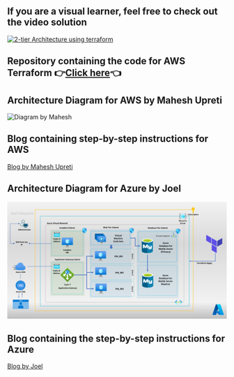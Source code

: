 ## If you are a visual learner, feel free to check out the video solution
[![2-tier Architecture using terraform](https://img.youtube.com/vi/s8q5B6DLH7s/sddefault.jpg)](https://youtu.be/s8q5B6DLH7s)

## Repository containing the code for AWS Terraform 👉[Click here](https://github.com/piyushsachdeva/10WeeksOfCloudOps_Task3/blob/main/README.md)👈

## Architecture Diagram for AWS by Mahesh Upreti
![Diagram by Mahesh](https://github.com/mahupreti/Keeping-it-DRY-with-reusable-Terraform-modules-in-the-AWS-cloud/blob/main/2tier-web-application-architecture.png)

## Blog containing step-by-step instructions for AWS
[Blog by Mahesh Upreti](https://mupreti.hashnode.dev/keeping-it-dry-with-reusable-terraform-modules-in-the-aws-cloud)

## Architecture Diagram for Azure by Joel
![Diagram by Joel](https://github.com/Joelayo/Week-3_Azure_CloudOps/blob/main/architecture.png)

## Blog containing the step-by-step instructions for Azure
[Blog by Joel](https://github.com/Joelayo/Week-3_Azure_CloudOps/)



